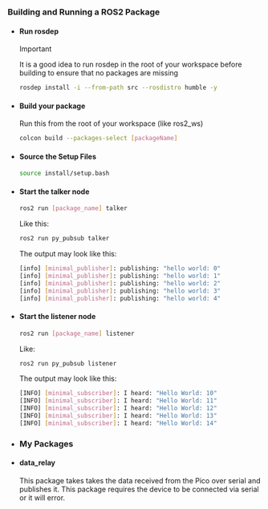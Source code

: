 ### Building and Running a ROS2 Package
- ####  Run rosdep
  
  > [!IMPORTANT]
  >
  > It is a good idea to run rosdep in the root of your workspace before building to ensure that no packages are missing
  
  ```bash
  rosdep install -i --from-path src --rosdistro humble -y
  ```
- #### Build your package
  
  Run this from the root of your workspace (like ros2_ws)
  
  ```bash
  colcon build --packages-select [packageName]
  ```
- #### Source the Setup Files
  
  ```bash
  source install/setup.bash
  ```
- #### Start the talker node
  
  ```bash
  ros2 run [package_name] talker
  ```
  
  Like this:
  
  ```bash
  ros2 run py_pubsub talker
  ```
  
  The output may look like this:
  
  ```bash
  [info] [minimal_publisher]: publishing: "hello world: 0"
  [info] [minimal_publisher]: publishing: "hello world: 1"
  [info] [minimal_publisher]: publishing: "hello world: 2"
  [info] [minimal_publisher]: publishing: "hello world: 3"
  [info] [minimal_publisher]: publishing: "hello world: 4"
  ```
- #### Start the listener node
  
  ```bash
  ros2 run [package_name] listener
  ```
  
  Like:
  
  ```bash
  ros2 run py_pubsub listener
  ```
  
  The output may look like this:
  
  ```bash
  [INFO] [minimal_subscriber]: I heard: "Hello World: 10"
  [INFO] [minimal_subscriber]: I heard: "Hello World: 11"
  [INFO] [minimal_subscriber]: I heard: "Hello World: 12"
  [INFO] [minimal_subscriber]: I heard: "Hello World: 13"
  [INFO] [minimal_subscriber]: I heard: "Hello World: 14"
  ```
- ### My Packages
- #### data_relay
  
  This package takes takes the data received from the Pico over serial and publishes it. This package requires the device to be connected via serial or it will error.